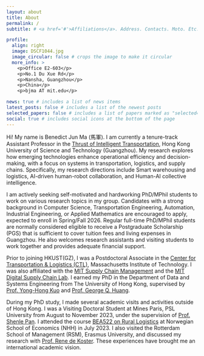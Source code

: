 ```yaml
---
layout: about
title: About
permalink: /
subtitle: # <a href='#'>Affiliations</a>. Address. Contacts. Moto. Etc.

profile:
  align: right
  image: DSCF1044.jpg
  image_circular: false # crops the image to make it circular
  more_info: >
    <p>Office E2-603</p>
    <p>No.1 Du Xue Rd</p>
    <p>Nansha, Guangzhou</p>
    <p>China</p>
    <p>bjma AT mit.edu</p>

news: true # includes a list of news items
latest_posts: false # includes a list of the newest posts
selected_papers: false # includes a list of papers marked as "selected={true}"
social: true # includes social icons at the bottom of the page
---
```


Hi! My name is Benedict Jun Ma (馬軍). I am currently a tenure-track Assistant Professor in the [Thrust of Intelligent Transportation](https://facultyprofiles.hkust-gz.edu.cn/faculty-personal-page/MA-BenedictJun/junm), Hong Kong University of Science and Technology (Guangzhou). My research explores how emerging technologies enhance operational efficiency and decision-making, with a focus on systems in transportation, logistics, and supply chains. Specifically, my research directions include Smart warehousing and logistics, AI-driven human-robot collaboration, and Human-AI collective intelligence.

I am actively seeking self-motivated and hardworking PhD/MPhil students to work on various research topics in my group. Candidates with a strong background in Computer Science, Transportation Engineering, Automation, Industrial Engineering, or Applied Mathematics are encouraged to apply, expected to enroll in Spring/Fall 2026. Regular full-time PhD/MPhil students are normally considered eligible to receive a Postgraduate Scholarship (PGS) that is sufficient to cover tuition fees and living expenses in Guangzhou. He also welcomes research assistants and visiting students to work together and provides adequate financial support.

Prior to joining HKUST(GZ), I was a Postdoctoral Associate in the [Center for Transportation & Logistics (CTL)](https://ctl.mit.edu/about/bio/benedict-jun-ma), Massachusetts Institute of Technology. I was also affiliated with the [MIT Supply Chain Management](https://scm.mit.edu/people/benedict-jun-ma/) and the [MIT Digital Supply Chain Lab](https://digitalsc.mit.edu). I earned my PhD in the Department of Data and Systems Engineering from The University of Hong Kong, supervised by [Prof. Yong-Hong Kuo](https://www.dase.hku.hk/people/y-h-kuo) and [Prof. George Q. Huang](https://www.polyu.edu.hk/ise/people/academic-staff/george-huang/). 

During my PhD study, I made several academic visits and activities outside of Hong Kong. I was a Visiting Doctoral Student at Mines Paris, PSL University from August to November 2023, under the supervision of [Prof. Shenle Pan](https://cv.hal.science/shenle-pan). I attended the course [BEA522 on Rural Logistics](https://www.nhh.no/en/courses/rural-logistics/) at Norwegian School of Economics (NHH) in July 2023. I also visited the Rotterdam School of Management (RSM), Erasmus University, and discussed my research with [Prof. Rene de Koster](https://www.rsm.nl/people/rene-de-koster/). These experiences have brought me an international academic vision.
